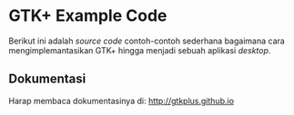 # GTK+ Example Code

Berikut ini adalah _source code_ contoh-contoh sederhana bagaimana cara mengimplemantasikan GTK+ hingga menjadi sebuah aplikasi _desktop_.

## Dokumentasi

Harap membaca dokumentasinya di:
<http://gtkplus.github.io>


